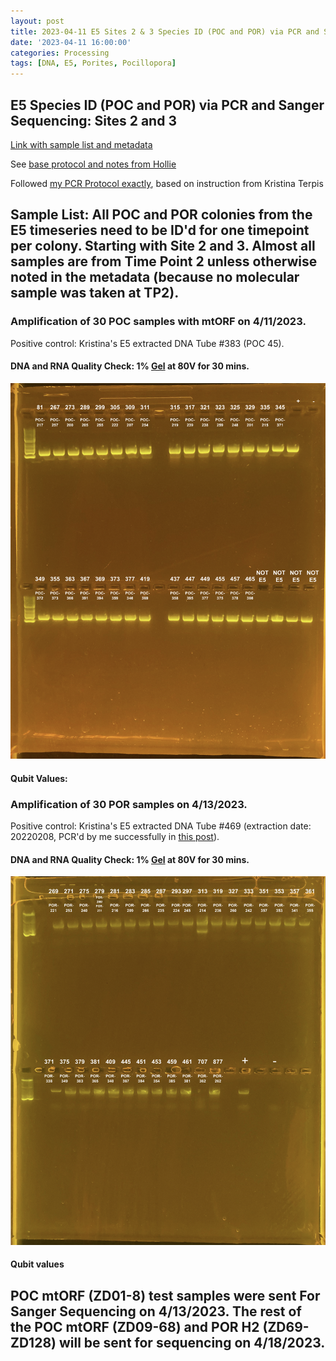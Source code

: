 ```yaml
---
layout: post
title: 2023-04-11 E5 Sites 2 & 3 Species ID (POC and POR) via PCR and Sanger Sequencing
date: '2023-04-11 16:00:00'
categories: Processing
tags: [DNA, E5, Porites, Pocillopora]
---
```


## E5 Species ID (POC and POR) via PCR and Sanger Sequencing: Sites 2 and 3

[Link with sample list and metadata](https://docs.google.com/spreadsheets/d/1NbWRAi-Ko7zgQqbTuAFRxV7qBS_E6AaXG0XdwiSJ-lA/edit?usp=sharing)


See [base protocol and notes from Hollie](https://github.com/zdellaert/ZD_Putnam_Lab_Notebook/blob/master/protocols/SpeciesID-via-PCR-Sanger-Sequencing.md)

Followed [my PCR Protocol exactly](https://zdellaert.github.io/ZD_Putnam_Lab_Notebook/PCR-Protocol), based on instruction from Kristina Terpis

## Sample List: All POC and POR colonies from the E5 timeseries need to be ID'd for one timepoint per colony. Starting with Site 2 and 3. Almost all samples are from Time Point 2 unless otherwise noted in the metadata (because no molecular sample was taken at TP2).

### Amplification of 30 POC samples with mtORF on 4/11/2023.



Positive control: Kristina's E5 extracted DNA Tube #383 (POC 45).

#### DNA and RNA Quality Check: 1% [Gel](https://zdellaert.github.io/ZD_Putnam_Lab_Notebook/Gel-Protocol/) at 80V for 30 mins.

![2023-04-11-gel.JPG](https://github.com/zdellaert/ZD_Putnam_Lab_Notebook/blob/master/images/gels/2023-04-11-gel.JPG?raw=true)

#### Qubit Values:



### Amplification of 30 POR samples on 4/13/2023.


Positive control: Kristina's E5 extracted DNA Tube #469 (extraction date: 20220208, PCR'd by me successfully in [this post](https://zdellaert.github.io/ZD_Putnam_Lab_Notebook/E5-PCR-POC-POR-SpeciesID/)).

#### DNA and RNA Quality Check: 1% [Gel](https://zdellaert.github.io/ZD_Putnam_Lab_Notebook/Gel-Protocol/) at 80V for 30 mins.

![2023-04-13-gel.JPG](https://github.com/zdellaert/ZD_Putnam_Lab_Notebook/blob/master/images/gels/2023-04-13-gel.JPG?raw=true)

#### Qubit values 

## POC mtORF (ZD01-8) test samples were sent For Sanger Sequencing on 4/13/2023. The rest of the POC mtORF (ZD09-68) and POR H2 (ZD69-ZD128) will be sent for sequencing on 4/18/2023.
